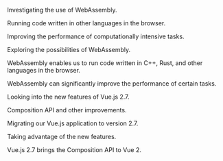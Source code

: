 Investigating the use of WebAssembly.

Running code written in other languages in the browser.

Improving the performance of computationally intensive tasks.

Exploring the possibilities of WebAssembly.

WebAssembly enables us to run code written in C++, Rust, and other languages in the browser.

WebAssembly can significantly improve the performance of certain tasks.

Looking into the new features of Vue.js 2.7.

Composition API and other improvements.

Migrating our Vue.js application to version 2.7.

Taking advantage of the new features.

Vue.js 2.7 brings the Composition API to Vue 2.